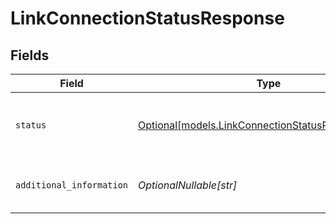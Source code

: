 # LinkConnectionStatusResponse


## Fields

| Field                                                                                              | Type                                                                                               | Required                                                                                           | Description                                                                                        |
| -------------------------------------------------------------------------------------------------- | -------------------------------------------------------------------------------------------------- | -------------------------------------------------------------------------------------------------- | -------------------------------------------------------------------------------------------------- |
| `status`                                                                                           | [Optional[models.LinkConnectionStatusResponseEnum]](../models/linkconnectionstatusresponseenum.md) | :heavy_minus_sign:                                                                                 | The current status of the connection requested                                                     |
| `additional_information`                                                                           | *OptionalNullable[str]*                                                                            | :heavy_minus_sign:                                                                                 | Additional information related to the status                                                       |